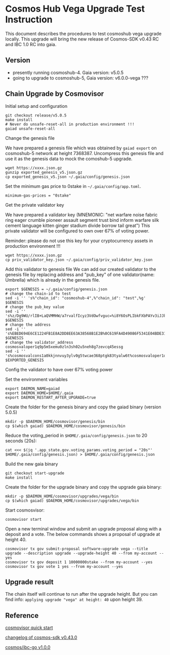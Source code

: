 # Cosmos Hub Vega  Upgrade Test Instruction

This document describes the  procedures to test cosmoshub vega upgrade locally.
This upgrade will bring the new release of Cosmos-SDK v0.43 RC and IBC 1.0 RC into gaia.

## Version
- presently running cosmoshub-4. Gaia version: v5.0.5
- going to upgrade to cosmoshub-5, Gaia version: v6.0.0-vega ???

## Chain Upgrade by Cosmovisor
Initial setup and configuration
```shell
git checkout release/v5.0.5
make install
# Never do unsafe-reset-all in production environment !!!
gaiad unsafe-reset-all
```

[comment]: <> (Configure the gaiad binary for testing)

[comment]: <> (```shell)

[comment]: <> (gaiad config chain-id test)

[comment]: <> (gaiad config keyring-backend test)

[comment]: <> (gaiad config broadcast-mode block)

[comment]: <> (```)

[comment]: <> (Init the chain)

[comment]: <> (```shell)

[comment]: <> (# Never do overwrite in production environment !!!)

[comment]: <> (gaiad init my-node --chain-id test --overwrite)

[comment]: <> (```)

Change the genesis file

We have prepared a genesis file which was obtained by `gaiad export` on cosmoshub-5 network at height 7368387. Uncompress this genesis file and use it as the genesis data to mock the comoshub-5 upgrade.

```shell
wget https://xxxx.json.gz
gunzip exported_genesis_v5.json.gz
cp exported_genesis_v5.json ~/.gaia/config/genesis.json
```
Set the minimum gas price to 0stake in `~/.gaia/config/app.toml`.
```shell
minimum-gas-prices = "0stake"
```

Get the private validator key

We have prepared a validator key (MNEMONIC: "net warfare noise fabric ring eager crumble pioneer assault segment trust bind inform warfare silk cement language kitten ginger stadium divide borrow tail great")
This private validator will be configured to own over 67% of voting power.

Reminder: please do not use this key for your cryptocurrency assets in production environment !!!
```shell
wget https://xxxx.json.gz
cp priv_validator_key.json ~/.gaia/config/priv_validator_key.json
```
Add this validator to genesis file 
We can add our created validator to the genesis file by replacing address and "pub_key" of one validator(name: Umbrella) which is already in the genesis file.

```shell
export $GENESIS = ~/.gaia/config/genesis.json
# change the chain-id to test
sed -i '' 's%"chain_id": "cosmoshub-4",%"chain_id": "test",%g' $GENESIS
# change the pub_key value
sed -i '' 's%z/Dg9WU/rlIB+LaQVMMHW/a7rvalfIcyz3VdOwfvguc=%i8Y6OsPLIbkFXbPAYv3iJJkHscPl4n2IGNw2Q2RO4F0=%g' $GENESIS
# change the address
sed -i '' 's%EBED694E6CE1224FB1E8A2DD8EE63A38568B1E2B%0C619FA4D49086F5341E04BDE3105D5AC0517B47%g' $GENESIS
# change the validator_address
cosmosvaloper1q9p5m5xemu0zln3sh02u5neh8g7zevcq45essg
sed -i '' 's%cosmosvalcons1a0kkjnnvuy3ylv0g5twcae368ptgk83tyalw6t%cosmosvaloper1q9p5m5xemu0zln3sh02u5neh8g7zevcq45essg%g' $EXPORTED_GENESIS

```

Config the validator to have over 67% voting power

[comment]: <> (Setup the Validator)

[comment]: <> (```shell)

[comment]: <> (# Create a key to hold your validator account)

[comment]: <> (gaiad keys add my-account)

[comment]: <> (# Add that key into the genesis.app_state.accounts array in the genesis file)

[comment]: <> (gaiad add-genesis-account $&#40;gaiad keys show my-account -a&#41; 3000000000stake)

[comment]: <> (# Creates your validator)

[comment]: <> (gaiad gentx my-account 1000000000stake --chain-id test)

[comment]: <> (# Add the generated bonding transaction to the genesis file)

[comment]: <> (gaiad collect-gentxs)

[comment]: <> (```)

Set the environment variables
```shell
export DAEMON_NAME=gaiad
export DAEMON_HOME=$HOME/.gaia
export DAEMON_RESTART_AFTER_UPGRADE=true
```

Create the folder for the genesis binary and copy the gaiad binary (version 5.0.5)
```shell
mkdir -p $DAEMON_HOME/cosmovisor/genesis/bin
cp $(which gaiad) $DAEMON_HOME/cosmovisor/genesis/bin
```
Reduce the voting_period in `$HOME/.gaia/config/genesis.json` to 20 seconds (20s):
```shell
cat <<< $(jq '.app_state.gov.voting_params.voting_period = "20s"' $HOME/.gaia/config/genesis.json) > $HOME/.gaia/config/genesis.json
```

Build the new gaia binary
```shell
git checkout start-upgrade
make install
```

Create the folder for the upgrade binary and copy the upgrade gaia binary:
```shell
mkdir -p $DAEMON_HOME/cosmovisor/upgrades/vega/bin
cp $(which gaiad) $DAEMON_HOME/cosmovisor/upgrades/vega/bin
```


Start cosmosvisor:
```shell
cosmovisor start
```
Open a new terminal window and submit an upgrade proposal along with a deposit and a vote. The below commands shows a proposal of upgrade at height 40.
```shell 
cosmovisor tx gov submit-proposal software-upgrade vega --title upgrade --description upgrade --upgrade-height 40 --from my-account --yes
cosmovisor tx gov deposit 1 10000000stake --from my-account --yes
cosmovisor tx gov vote 1 yes --from my-account --yes
```

## Upgrade result

The chain itself will continue to run after the upgrade height. But you can find info: `applying upgrade "vega" at height: 40` upon height 39.


## Reference

[cosmovisor quick start](https://github.com/cosmos/cosmos-sdk/tree/master/cosmovisor)

[changelog of cosmos-sdk v0.43.0](https://github.com/cosmos/cosmos-sdk/blob/v0.43.0/CHANGELOG.md#v0430---2021-08-10)

[cosmos/ibc-go v1.0.0](https://github.com/cosmos/ibc-go/tree/v1.0.0)
















